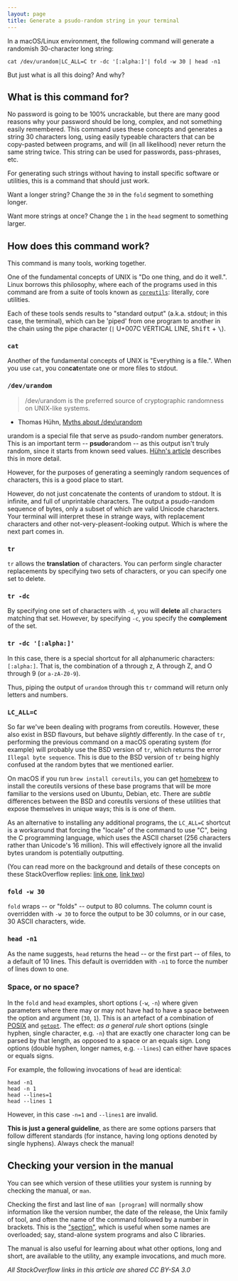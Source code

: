 ```yaml
---
layout: page 
title: Generate a psudo-random string in your terminal
---
```



In a macOS/Linux environment, the following command will generate a randomish 30-character long string: 

```shell
cat /dev/urandom|LC_ALL=C tr -dc '[:alpha:]'| fold -w 30 | head -n1
```

But just what is all this doing? And why?

## What is this command for?

No password is going to be 100% uncrackable, but there are many good reasons why your password should be long, complex, and not something easily remembered. This command uses these concepts and generates a string 30 characters long, using easily typeable characters that can be copy-pasted between programs, and will (in all likelihood) never return the same string twice. This string can be used for passwords, pass-phrases, etc.

For generating such strings without having to install specific software or utilities, this is a command that should just work. 

Want a longer string? Change the `30` in the `fold` segment to something longer. 

Want more strings at once? Change the `1` in the `head` segment to something larger.

## How does this command work?

This command is many tools, working together.

One of the fundamental concepts of UNIX is "Do one thing, and do it well.". Linux borrows this philosophy, where each of the programs used in this command are from a suite of tools known as [`coreutils`](https://www.gnu.org/software/coreutils/): literally, core utilities. 

Each of these tools sends results to "standard output" (a.k.a. stdout; in this case, the terminal), which can be 'piped' from one program to another in the chain using the pipe character (`|` U+007C VERTICAL LINE, <kbd>Shift</kbd> + <kbd>\\</kbd>). 



### `cat`

Another of the fundamental concepts of UNIX is "Everything is a file.". When you use `cat`, you con**cat**entate one or more files to stdout. 

### `/dev/urandom`

> /dev/urandom is the preferred source of cryptographic randomness on UNIX-like systems.
 - Thomas Hühn, [Myths about /dev/urandom](https://www.2uo.de/myths-about-urandom/)

urandom is a special file that serve as psudo-random number generators. This is an important term -- **psudo**random -- as this output isn't truly random, since it starts from known seed values. [Hühn's article](https://www.2uo.de/myths-about-urandom/#estimate) describes this in more detail.

However, for the purposes of generating a seemingly random sequences of characters, this is a good place to start. 

However, do not just concatenate the contents of urandom to stdout. It is infinite, and full of unprintable characters. The output a psudo-random sequence of bytes, only a subset of which are valid Unicode characters. Your terminal will interpret these in strange ways, with replacement characters and other not-very-pleasent-looking output. Which is where the next part comes in. 

### `tr`

`tr` allows the **translation** of characters. You can perform single character replacements by specifying two sets of characters, or you can specify one set to delete.

### `tr -dc`

By specifying one set of characters with `-d`, you will **delete** all characters matching that set. However, by specifying `-c`, you specify the **complement** of the set. 

### `tr -dc '[:alpha:]'`

In this case, there is a special shortcut for all alphanumeric characters: `[:alpha:]`. That is, the combination of a through z, A through Z, and O through 9 (or `a-zA-Z0-9`). 

Thus, piping the output of `urandom` through this `tr` command will return only letters and numbers. 

### `LC_ALL=C`
 
So far we've been dealing with programs from coreutils. However, these also exist in BSD flavours, but behave *slightly* differently. In the case of `tr`, performing the previous command on a macOS operating system (for example) will probably use the BSD version of `tr`, which returns the error `Illegal byte sequence`. This is due to the BSD version of `tr` being highly confused at the random bytes that we mentioned earlier. 

On macOS if you run `brew install coreutils`, you can get [homebrew](https://brew.sh/) to install the coreutils versions of these base programs that will be more familiar to the versions used on Ubuntu, Debian, etc. There are *subtle* differences between the BSD and coreutils versions of these utilities that expose themselves in unique ways; this is is one of them.

As an alternative to installing any additional programs, the `LC_ALL=C` shortcut is a workaround that forcing the "locale" of the command to use "C", being the C programming language, which uses the ASCII charset (256 characters rather than Unicode's 16 million). This will effectively ignore all the invalid bytes urandom is potentially outputting. 


(You can read more on the background and details of these concepts on these StackOverflow replies: [link one](https://unix.stackexchange.com/a/141434/44736), [link two](https://unix.stackexchange.com/a/87763/44736))


### `fold -w 30`

`fold` wraps -- or "folds" -- output to 80 columns.  The column count is overridden with `-w 30` to force the output to be 30 columns, or in our case, 30 ASCII characters, wide. 

### `head -n1`

As the name suggests, `head` returns the head -- or the first part -- of files, to a default of 10 lines. This default is overridden with `-n1` to force the number of lines down to one. 

### Space, or no space?

In the `fold` and `head` examples, short options (`-w`, `-n`) where given parameters where there may or may not have had to have a space between the option and argument (`30`, `1`). This is an artefact of a combination of [POSIX](https://en.wikipedia.org/wiki/POSIX) and [`getopt`](https://unix.stackexchange.com/a/292261/44736). The effect: *as a general rule* short options (single hyphen, single character, e.g. `-n`) that are exactly one character long can be parsed by that length, as opposed to a space or an equals sign. Long options (double hyphen, longer names, e.g. `--lines`) can either have spaces or equals signs.

For example, the following invocations of `head` are identical: 

```
head -n1
head -n 1
head --lines=1
head --lines 1
```

However, in this case `-n=1` and `--lines1` are invalid. 

**This is just a general guideline**, as there are some options parsers that follow different standards (for instance, having long options denoted by single hyphens). Always check the manual!

## Checking your version in the manual

You can see which version of these utilities your system is running by checking the manual, or `man`. 

Checking the first and last line of `man [program]` will normally show information like the version number, the date of the release, the Unix family of tool, and often the name of the command followed by a number in brackets. This is the ["section"](https://www.december.com/unix/ref/mansec.html), which is useful when some names are overloaded; say, stand-alone system programs and also C libraries. 

The manual is also useful for learning about what other options, long and short, are available to the utility, any example invocations, and much more.


*All StackOverflow links in this article are shared CC BY-SA 3.0*
